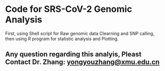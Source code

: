 # Code for SRS-CoV-2 Genomic Analysis
First, using Shell script  for Raw genomic data Clearning and SNP calling, then using R program for statistic analysis and Plotting.

## Any question regarding this analyis, Pleast Contact Dr. Zhang: yongyouzhang@xmu.edu.cn
